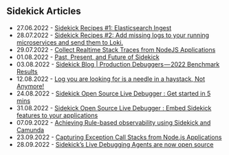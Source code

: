 ## Sidekick Articles

- 27.06.2022 - [Sidekick Recipes #1: Elasticsearch Ingest](https://medium.com/runsidekick/sidekick-recipes-1-elasticsearch-ingest-561d0970c030)
- 28.07.2022 - [Sidekick Recipes #2: Add missing logs to your running microservices and send them to Loki.](https://medium.com/runsidekick/sidekick-recipes-2-add-missing-logs-to-your-running-microservices-and-send-them-to-loki-1f5a3449343c?source=your_stories_page-------------------------------------)
- 29.07.2022 - [Collect Realtime Stack Traces from NodeJS Applications](https://medium.com/runsidekick/collect-realtime-stack-traces-from-nodejs-applications-a300d1e91c1a?source=your_stories_page-------------------------------------)
- 01.08.2022 - [Past, Present, and Future of Sidekick](https://medium.com/runsidekick/past-present-and-future-of-sidekick-d75649395be2?source=your_stories_page-------------------------------------)
- 03.08.2022 -  [Sidekick Blog | Production Debuggers — 2022 Benchmark Results ](https://medium.com/runsidekick/sidekick-blog-production-debuggers-2022-benchmark-results-part-1-ec173d0f8ccd?source=your_stories_page-------------------------------------)
- 12.08.2022 - [Log you are looking for is a needle in a haystack, Not Anymore!](https://medium.com/runsidekick/log-you-are-looking-for-is-a-needle-in-a-haystack-not-anymore-88faa2a21e24?source=your_stories_page-------------------------------------)
- 24.08.2022 - [Sidekick Open Source Live Debugger : Get started in 5 mins](https://medium.com/runsidekick/sidekick-open-source-live-debugger-get-started-in-5-mins-efc0845a2288?source=your_stories_page-------------------------------------)
- 31.08.2022 -  [Sidekick Open Source Live Debugger : Embed Sidekick features to your applications](https://medium.com/runsidekick/sidekick-open-source-live-debugger-embed-sidekick-features-to-your-applications-1bacf083da5c?source=your_stories_page-------------------------------------)
- 07.09.2022 - [Achieving Rule-based observability using Sidekick and Camunda](https://medium.com/runsidekick/achieving-rule-based-observability-using-sidekick-and-camunda-8bb6483c7730?source=your_stories_page-------------------------------------)
- 23.09.2022 - [Capturing Exception Call Stacks from Node.js Applications](https://medium.com/runsidekick/capturing-exception-call-stacks-from-running-node-js-applications-d9cd81407593?source=your_stories_page-------------------------------------)
- 28.09.2022 - [Sidekick’s Live Debugging Agents are now open source](https://medium.com/runsidekick/sidekicks-live-debugging-agents-are-now-open-source-e369c04d36a2?source=your_stories_page-------------------------------------)

